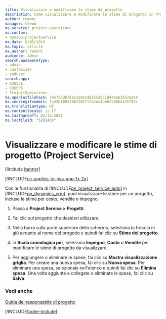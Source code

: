 ```yaml
---
title: Visualizzare e modificare le stime di progetto
description: Come visualizzare e modificare le stime di progetto in Project Service
author: rumant
manager: kfend
ms.service: project-operations
ms.custom:
- dyn365-projectservice
ms.date: 8/03/2018
ms.topic: article
ms.author: rumant
audience: Admin
search.audienceType:
- admin
- customizer
- enduser
search.app:
- D365CE
- D365PS
- ProjectOperations
ms.openlocfilehash: 79e72a3678ac2292cd61653dc1d44ea61bd7e2e6
ms.sourcegitcommit: fa32b1893286f20271fa4ec4be8fc68bd135f53c
ms.translationtype: HT
ms.contentlocale: it-IT
ms.lasthandoff: 02/15/2021
ms.locfileid: "5281438"
---
```

# <a name="view-and-edit-project-estimates-project-service"></a>Visualizzare e modificare le stime di progetto (Project Service)

[!include [banner](../includes/psa-now-project-operations.md)]

[!INCLUDE[cc-applies-to-psa-app-1x-2x](../includes/cc-applies-to-psa-app-1x-2x.md)]

Con le funzionalità di [!INCLUDE[pn_project_service_auto](../includes/pn-project-service-auto.md)] in [!INCLUDE[pn_dynamics_crm](../includes/pn-dynamics-crm.md)], puoi visualizzare le stime per un progetto, incluse le stime per costo, vendite o impegno.  
  
1.  Passa a **Project Service > Progetti**.  
  
2.  Fai clic sul progetto che desideri utilizzare.  
  
3.  Nella barra sulla parte superiore dello schermo, seleziona la freccia in giù accanto al nome del progetto e quindi fai clic su **Stime del progetto**.  
  
4.  In **Scala cronologica per**, seleziona **Impegno**, **Costo** o **Vendite** per modificare le stime di progetto da visualizzare.  
  
5.  Per aggiungere o eliminare le spese, fai clic su **Mostra visualizzazione griglia**. Per creare una nuova spesa, fai clic su **Nuova spesa**. Per eliminare una spesa, selezionala nell'elenco e quindi fai clic su **Elimina spesa**. Una volta aggiunte e collegate o eliminate le spese, fai clic su **Salva**.  
  
### <a name="see-also"></a>Vedi anche  
 [Guida del responsabile di progetto](../psa/project-manager-guide.md)


[!INCLUDE[footer-include](../includes/footer-banner.md)]